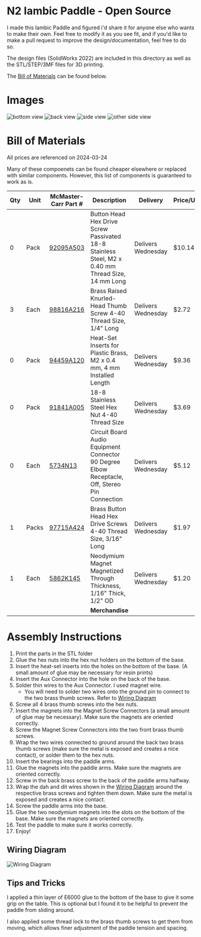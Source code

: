# N2 Iambic Paddle - Open Source
I made this Iambic Paddle and figured i'd share it for anyone else who wants to make their own. 
Feel free to modify it as you see fit, and if you'd like to make a pull request to improve the design/documentation, feel free to do so.

The design files (SolidWorks 2022) are included in this directory as well as the STL/STEP/3MF files for 3D printing.

The [Bill of Materials](#bill-of-materials) can be found below.

# Images
![bottom view](img/image.png)
![back view](img/image-1.png)
![side view](img/image-2.png)
![other side view](img/image-3.png)

# Bill of Materials
All prices are referenced on 2024-03-24

Many of these compoenets can be found cheaper elsewhere or replaced with similar components.
However, this list of components is guaranteed to work as is.

| Qty | Unit | McMaster-Carr Part # | Description | Delivery | Price/Unit | Total Price |
|---|---|---|---|---|---|---|
| 0 | Pack | [92095A503](https://www.mcmaster.com/92095A503) | Button Head Hex Drive Screw Passivated 18-8 Stainless Steel, M2 x 0.40 mm Thread Size, 14 mm Long | Delivers Wednesday | $10.14 | $10.14 |
| 3 | Each | [98816A216](https://www.mcmaster.com/98816A216) | Brass Raised Knurled-Head Thumb Screw 4-40 Thread Size, 1/4" Long | Delivers Wednesday | $2.72 | $10.88 |
| 0 | Pack | [94459A120](https://www.mcmaster.com/94459A120) | Heat-Set Inserts for Plastic Brass, M2 x 0.4 mm, 4 mm Installed Length | Delivers Wednesday | $9.36 | $9.36 |
| 0 | Pack | [91841A005](https://www.mcmaster.com/91841A005) | 18-8 Stainless Steel Hex Nut 4-40 Thread Size | Delivers Wednesday | $3.69 | $3.69 |
| 0 | Each | [5734N13](https://www.mcmaster.com/5734N13) | Circuit Board Audio Equipment Connector 90 Degree Elbow Receptacle, Off, Stereo Pin Connection | Delivers Wednesday | $5.12 | $5.12 |
| 1 | Packs | [97715A424](https://www.mcmaster.com/97715A424) | Brass Button Head Hex Drive Screws 4-40 Thread Size, 3/16" Long | Delivers Wednesday | $1.97 | $3.94 |
| 1 | Each | [5862K145](https://www.mcmaster.com/5862K145) | Neodymium Magnet Magnetized Through Thickness, 1/16" Thick, 1/2" OD | Delivers Wednesday | $1.20 | $2.40 |
|  |  |  | **Merchandise** |  |  | **$44.53** |

# Assembly Instructions
1. Print the parts in the STL folder
2. Glue the hex nuts into the hex nut holders on the bottom of the base.
3. Insert the heat-set inserts into the holes on the bottom of the base. (A small amount of glue may be necessary for resin prints)
4. Insert the Aux Connector into the hole on the back of the base.
5. Solder thin wires to the Aux Connector. I used magnet wire.
   - You will need to solder two wires onto the ground pin to connect to the two brass thumb screws. Refer to [Wiring Diagram](#wiring-diagram)
6. Screw all 4 brass thumb screws into the hex nuts.
7. Insert the magnets into the Magnet Screw Connectors (a small amount of glue may be necessary). Make sure the magnets are oriented correctly.
8. Screw the Magnet Screw Connectors into the two front brass thumb screws.
9. Wrap the two wires connected to ground around the back two brass thumb screws (make sure the metal is exposed and creates a nice contact), or solder them to the hex nuts.
10. Insert the bearings into the paddle arms.
11. Glue the magnets into the paddle arms. Make sure the magnets are oriented correctly.
12. Screw in the back brass screw to the back of the paddle arms halfway.
13. Wrap the dah and dit wires shown in the [Wiring Diagram](#wiring-diagram) around the respective brass screws and tighten them down. Make sure the metal is exposed and creates a nice contact.
14. Screw the paddle arms into the base.
15. Glue the two neodymium magnets into the slots on the bottom of the base. Make sure the magnets are oriented correctly.
15. Test the paddle to make sure it works correctly.
16. Enjoy!

## Wiring Diagram
![Wiring Diagram](img/wiring.png)

## Tips and Tricks
I applied a thin layer of E6000 glue to the bottom of the base to give it some grip on the table. This is optional but I found it to be helpful to prevent the paddle from sliding around.

I also applied some thread lock to the brass thumb screws to get them from moving, which allows finer adjustment of the paddle tension and spacing.